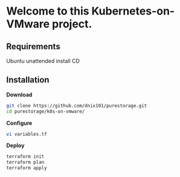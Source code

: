 # Welcome to this Kubernetes-on-VMware project.

## Requirements
Ubuntu unattended install CD

## Installation

**Download**<br/>
```bash
git clone https://github.com/dnix101/purestorage.git
cd purestorage/k8s-on-vmware/
```

**Configure**<br/>
```bash
vi variables.tf
```

**Deploy**<br/>
```bash
terraform init
terraform plan
terraform apply
```
